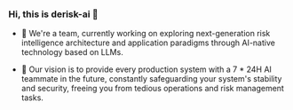 ### Hi, this is derisk-ai 👋

- 🔭 We're a team, currently working on exploring next-generation risk intelligence architecture and application paradigms through AI-native technology based on LLMs.

- 🚀 Our vision is to provide every production system with a 7 * 24H AI teammate in the future, constantly safeguarding your system's stability and security, freeing you from tedious operations and risk management tasks.

